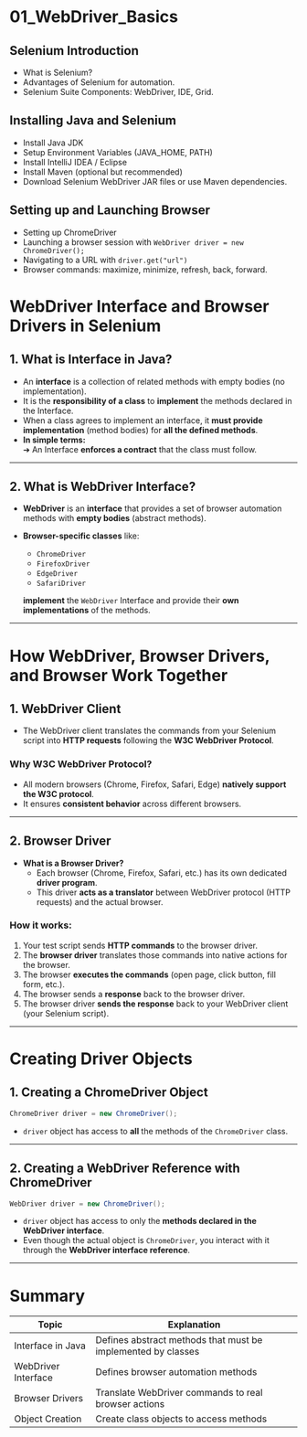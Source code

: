 # 01_WebDriver_Basics

## Selenium Introduction
- What is Selenium?
- Advantages of Selenium for automation.
- Selenium Suite Components: WebDriver, IDE, Grid.

## Installing Java and Selenium
- Install Java JDK
- Setup Environment Variables (JAVA_HOME, PATH)
- Install IntelliJ IDEA / Eclipse
- Install Maven (optional but recommended)
- Download Selenium WebDriver JAR files or use Maven dependencies.

## Setting up and Launching Browser
- Setting up ChromeDriver
- Launching a browser session with `WebDriver driver = new ChromeDriver();`
- Navigating to a URL with `driver.get("url")`
- Browser commands: maximize, minimize, refresh, back, forward.

# WebDriver Interface and Browser Drivers in Selenium

## 1. What is Interface in Java?

- An **interface** is a collection of related methods with empty bodies (no implementation).
- It is the **responsibility of a class** to **implement** the methods declared in the Interface.
- When a class agrees to implement an interface, it **must provide implementation** (method bodies) for **all the defined methods**.
- **In simple terms:**  
  ➔ An Interface **enforces a contract** that the class must follow.

---

## 2. What is WebDriver Interface?

- **WebDriver** is an **interface** that provides a set of browser automation methods with **empty bodies** (abstract methods).
- **Browser-specific classes** like:
  - `ChromeDriver`
  - `FirefoxDriver`
  - `EdgeDriver`
  - `SafariDriver`
  
  **implement** the `WebDriver` Interface and provide their **own implementations** of the methods.

---

# How WebDriver, Browser Drivers, and Browser Work Together

## 1. WebDriver Client

- The WebDriver client translates the commands from your Selenium script into **HTTP requests** following the **W3C WebDriver Protocol**.

### Why W3C WebDriver Protocol?
- All modern browsers (Chrome, Firefox, Safari, Edge) **natively support the W3C protocol**.
- It ensures **consistent behavior** across different browsers.

---

## 2. Browser Driver

- **What is a Browser Driver?**
  - Each browser (Chrome, Firefox, Safari, etc.) has its own dedicated **driver program**.
  - This driver **acts as a translator** between WebDriver protocol (HTTP requests) and the actual browser.
  
### How it works:
1. Your test script sends **HTTP commands** to the browser driver.
2. The **browser driver** translates those commands into native actions for the browser.
3. The browser **executes the commands** (open page, click button, fill form, etc.).
4. The browser sends a **response** back to the browser driver.
5. The browser driver **sends the response** back to your WebDriver client (your Selenium script).

---

# Creating Driver Objects

## 1. Creating a ChromeDriver Object

```java
ChromeDriver driver = new ChromeDriver();
```
- `driver` object has access to **all** the methods of the `ChromeDriver` class.

---

## 2. Creating a WebDriver Reference with ChromeDriver

```java
WebDriver driver = new ChromeDriver();
```
- `driver` object has access to only the **methods declared in the WebDriver interface**.
- Even though the actual object is `ChromeDriver`, you interact with it through the **WebDriver interface reference**.

---

# Summary

| Topic | Explanation |
| --- | --- |
| Interface in Java | Defines abstract methods that must be implemented by classes |
| WebDriver Interface | Defines browser automation methods |
| Browser Drivers | Translate WebDriver commands to real browser actions |
| Object Creation | Create class objects to access methods |


